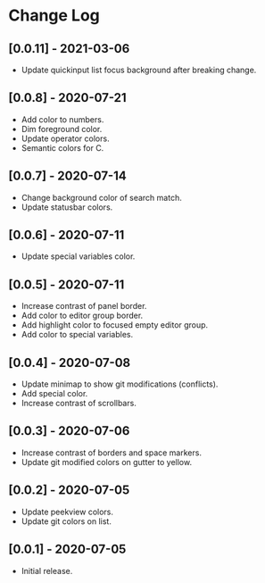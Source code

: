 # Change Log

## [0.0.11] - 2021-03-06

- Update quickinput list focus background after breaking change.

## [0.0.8] - 2020-07-21

- Add color to numbers.
- Dim foreground color.
- Update operator colors.
- Semantic colors for C.

## [0.0.7] - 2020-07-14

- Change background color of search match.
- Update statusbar colors.

## [0.0.6] - 2020-07-11

- Update special variables color.

## [0.0.5] - 2020-07-11

- Increase contrast of panel border.
- Add color to editor group border.
- Add highlight color to focused empty editor group.
- Add color to special variables.

## [0.0.4] - 2020-07-08

- Update minimap to show git modifications (conflicts).
- Add special color.
- Increase contrast of scrollbars.

## [0.0.3] - 2020-07-06

- Increase contrast of borders and space markers.
- Update git modified colors on gutter to yellow.

## [0.0.2] - 2020-07-05

- Update peekview colors.
- Update git colors on list.

## [0.0.1] - 2020-07-05

- Initial release.
